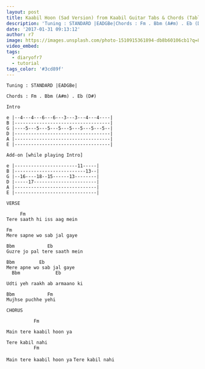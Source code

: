 ```yaml
---
layout: post
title: Kaabil Hoon (Sad Version) from Kaabil Guitar Tabs & Chords (Tablature)
description: 'Tuning : STANDARD |EADGBe|Chords : Fm . Bbm (A#m) . Eb (D#)Introe |--4---4---6---6---3---3---4---4----|B |-----------------------------------|G |----5...'
date: '2017-01-31 09:13:12'
author: r7
image: https://images.unsplash.com/photo-1510915361894-db8b60106cb1?q=80&w=2940&auto=format&fit=crop&ixlib=rb-4.1.0&ixid=M3wxMjA3fDB8MHxwaG90by1wYWdlfHx8fGVufDB8fHx8fA%3D%3D
video_embed:
tags:
  - diaryofr7
  - tutorial
tags_color: '#3cd89f'
---
```

```
Tuning : STANDARD |EADGBe|

Chords : Fm . Bbm (A#m) . Eb (D#)

Intro

e |--4---4---6---6---3---3---4---4----|
B |-----------------------------------|
G |----5---5---5---5---5---5---5---5--|
D |-----------------------------------|
A |-----------------------------------|
E |-----------------------------------|

Add-on [while playing Intro]

e |-----------------------11-----|
B |--------------------------13--|
G |--16----18--15------13--------|
D |-----17-----------------------|
A |------------------------------|
E |------------------------------|
```

```
VERSE

     Fm
Tere saath hi iss aag mein
```

```
Fm
Mere sapne wo sab jal gaye
```

```
Bbm            Eb
Guzre jo pal tere saath mein
```

```
Bbm         Eb
Mere apne wo sab jal gaye
  Bbm             Eb
```
`Udti yeh raakh ab armaano ki`

```
Bbm            Fm
Mujhse puchhe yehi

CHORUS

          Fm
```
`Main tere kaabil hoon ya`

```
Tere kabil nahi
          Fm
```
`Main tere kaabil hoon ya`
`Tere kabil nahi`
